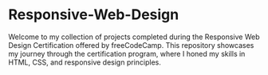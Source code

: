 # Responsive-Web-Design
Welcome to my collection of projects completed during the Responsive Web Design Certification offered by freeCodeCamp. This repository showcases my journey through the certification program, where I honed my skills in HTML, CSS, and responsive design principles.
